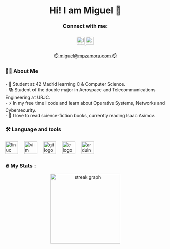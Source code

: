 <h1 align="center">Hi! I am Miguel 👋</h1>

###

<h3 align="center">Connect with me:</h3>

###

<div align="center">
  <a href="https://es.linkedin.com/in/miguel-pe%C3%B1as-zamora-49599b288" target="_blank">
    <img src="https://img.shields.io/static/v1?message=LinkedIn&logo=linkedin&label=&color=0077B5&logoColor=white&labelColor=&style=flat" height="25" alt="linkedin logo"  />
  </a>
  <a href="mailto:miguel@mpzamora.com" target="_blank">
    <img src="https://img.shields.io/static/v1?message=Mail&logo=gmail&label=&color=8a90c7&logoColor=white&labelColor=&style=flat" height="25" alt="gmail logo"  />
  </a>
</div>

###

<div align="center">
  <a align="center" href="miguel@mpzamora.com" target="_blank">📫 miguel@mpzamora.com 📫</a>
<div />
  
###

<h3 align="left">👩‍💻  About Me</h3>

###

<p align="left">- 🔭 Student at 42 Madrid learning C & Computer Science.<br>- 📚 Student of the double major in Aerospace and Telecommunications Engineering at URJC.<br>- ⚡ In my free time I code and learn about Operative Systems, Networks and Cybersecurity.<br>- 📖 I love to read science-fiction books, currently reading Isaac Asimov.</p>

###

<h3 align="left">🛠 Language and tools</h3>

###

<div align="left">
  <img src="https://cdn.jsdelivr.net/gh/devicons/devicon/icons/linux/linux-original.svg" height="40" alt="linux logo"  />
  <img width="12" />
  <img src="https://cdn.jsdelivr.net/gh/devicons/devicon/icons/vim/vim-original.svg" height="40" alt="vim logo"  />
  <img width="12" />
  <img src="https://cdn.jsdelivr.net/gh/devicons/devicon/icons/git/git-original.svg" height="40" alt="git logo"  />
  <img width="12" />
  <img src="https://cdn.jsdelivr.net/gh/devicons/devicon/icons/c/c-original.svg" height="40" alt="c logo"  />
  <img width="12" />
  <img src="https://cdn.jsdelivr.net/gh/devicons/devicon/icons/arduino/arduino-original.svg" height="40" alt="arduino logo"  />
</div>

###

<h3 align="left">🔥   My Stats :</h3>

<div align="center">
  <img src="https://streak-stats.demolab.com?user=mp-zamora&locale=en&mode=weekly&theme=dark&hide_border=true&border_radius=5&order=3" height="220" alt="streak graph" />
</div>

###
